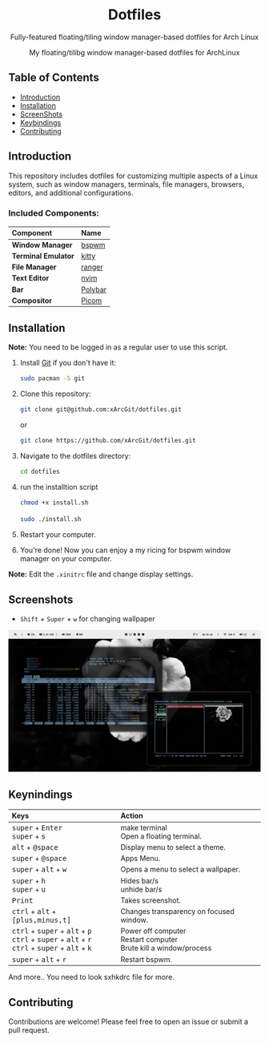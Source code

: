 <!-- Title -->
<h1 align="center"><strong>Dotfiles</strong></h1>

<!-- Description -->

<p align="center">Fully-featured floating/tiling window manager-based dotfiles for Arch Linux</p>
<p align="center">My floating/tilibg window manager-based dotfiles for ArchLinux</p>
<!-- Table of Contents -->

## Table of Contents

- [Introduction](#introduction)
- [Installation](#installation)
- [ScreenShots](#screenshots)
- [Keybindings](#Keybindings)
- [Contributing](#contributing)

<!-- Introduction -->

## Introduction

This repository includes dotfiles for customizing multiple aspects of a Linux system, such as window managers, terminals, file managers, browsers, editors, and additional configurations.

### Included Components:

| **Component**         | **Name**                                      |
| :-------------------- | :-------------------------------------------- |
| **Window Manager**    | [bspwm](https://github.com/baskerville/bspwm) |
| **Terminal Emulator** | [kitty](https://sw.kovidgoyal.net/kitty/)     |
| **File Manager**      | [ranger](https://ranger.github.io/)           |
| **Text Editor**       | [nvim](https://neovim.io/)                    |
| **Bar**               | [Polybar](https://github.com/polybar/polybar) |
| **Compositor**        | [Picom](https://github.com/yshui/picom)                         |

<!-- Installation -->

## Installation

**Note:** You need to be logged in as a regular user to use this script.

1. Install [Git](https://git-scm.com/) if you don't have it:

   ```bash
   sudo pacman -S git
   ```

2. Clone this repository:

   ```bash
   git clone git@github.com:xArcGit/dotfiles.git
   ```

   or

   ```bash
   git clone https://github.com/xArcGit/dotfiles.git
   ```

3. Navigate to the dotfiles directory:

   ```bash
   cd dotfiles
   ```

5. run the installtion script 
    ```bash
    chmod +x install.sh

    sudo ./install.sh
    ```

6. Restart your computer.

7. You're done! Now you can enjoy a my ricing for bspwm window manager on your computer.

**Note:** Edit the `.xinitrc` file and change display settings.

## Screenshots 

- `Shift` + `Super` + `w` for changing wallpaper
<p>
   <img src="screenshot/screenshot_2.png">
</p>

## Keynindings 
| Keys | Action |
|:-|:-|
|<kbd>super</kbd> + <kbd>Enter</kbd><br><kbd>super</kbd> + <kbd>s</kbd> | make terminal<br>Open a floating terminal.
|<kbd>alt</kbd> + <kbd>@space</kbd>| Display menu to select a theme.
|<kbd>super</kbd> + <kbd>@space</kbd>| Apps Menu.
|<kbd>super</kbd> + <kbd>alt</kbd> + <kbd>w</kbd>| Opens a menu to select a wallpaper.
|<kbd>super</kbd> + <kbd>h</kbd><br><kbd>super</kbd> + <kbd>u</kbd>|Hides bar/s<br>unhide bar/s
|<kbd>Print</kbd>| Takes screenshot.
|<kbd>ctrl</kbd> + <kbd>alt</kbd> + <kbd>[plus,minus,t]</kbd>| Changes transparency on focused window.
|<kbd>ctrl</kbd> + <kbd>super</kbd> + <kbd>alt</kbd> + <kbd>p</kbd><br><kbd>ctrl</kbd> + <kbd>super</kbd> + <kbd>alt</kbd> + <kbd>r</kbd><br><kbd>ctrl</kbd> + <kbd>super</kbd> + <kbd>alt</kbd> + <kbd>k| Power off computer<br>Restart computer<br>Brute kill a window/process
|<kbd>super</kbd> + <kbd>alt</kbd> + <kbd>r</kbd>| Restart bspwm.

And more.. You need to look sxhkdrc file for more.


## Contributing

Contributions are welcome! Please feel free to open an issue or submit a pull request.
